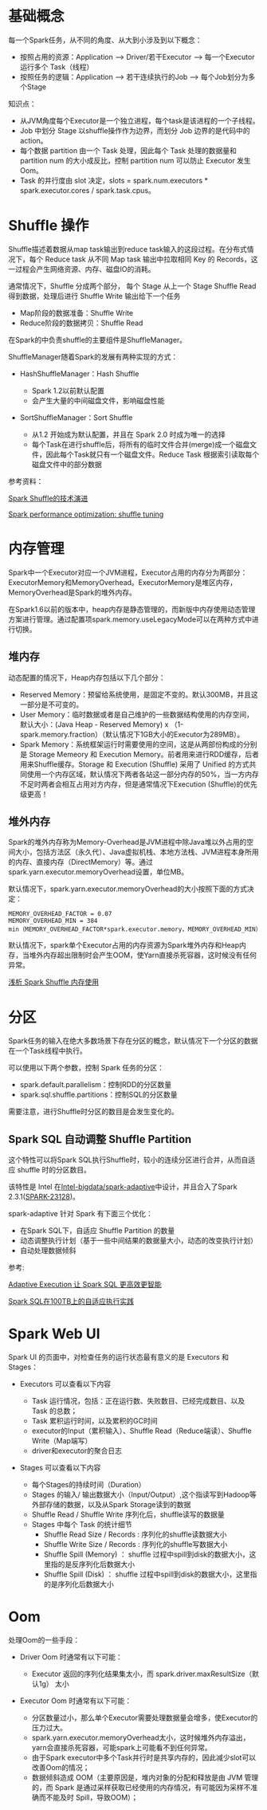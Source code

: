 # 基础概念

每一个Spark任务，从不同的角度、从大到小涉及到以下概念：

- 按照占用的资源：Application --> Driver/若干Executor --> 每一个Executor 运行多个 Task（线程）
- 按照任务的逻辑：Application --> 若干连续执行的Job --> 每个Job划分为多个Stage

知识点：

- 从JVM角度每个Executor是一个独立进程，每个task是该进程的一个子线程。
- Job 中划分 Stage 以shuffle操作作为边界，而划分 Job 边界的是代码中的 action。
- 每个数据 partition 由一个 Task 处理，因此每个 Task 处理的数据量和 partition num 的大小成反比，控制 partition num 可以防止 Executor 发生 Oom。
- Task 的并行度由 slot 决定，slots = spark.num.executors * spark.executor.cores / spark.task.cpus。

# Shuffle 操作

Shuffle描述着数据从map task输出到reduce task输入的这段过程。在分布式情况下，每个 Reduce task 从不同 Map task 输出中拉取相同 Key 的 Records，这一过程会产生网络资源、内存、磁盘IO的消耗。

通常情况下，Shuffle 分成两个部分， 每个 Stage 从上一个 Stage Shuffle Read 得到数据，处理后进行 Shuffle Write 输出给下一个任务

- Map阶段的数据准备：Shuffle Write
- Reduce阶段的数据拷贝：Shuffle Read

在Spark的中负责shuffle的主要组件是ShuffleManager。

ShuffleManager随着Spark的发展有两种实现的方式：
- HashShuffleManager：Hash Shuffle
    - Spark 1.2以前默认配置
    - 会产生大量的中间磁盘文件，影响磁盘性能

- SortShuffleManager：Sort Shuffle
    - 从1.2 开始成为默认配置，并且在 Spark 2.0 时成为唯一的选择
    - 每个Task在进行shuffle后，将所有的临时文件合并(merge)成一个磁盘文件，因此每个Task就只有一个磁盘文件。Reduce Task 根据索引读取每个磁盘文件中的部分数据

参考资料：

 [Spark Shuffle的技术演进](https://www.jianshu.com/p/4c5c2e535da5)

 [Spark performance optimization: shuffle tuning](http://bigdatatn.blogspot.com/2017/05/spark-performance-optimization-shuffle.html)


# 内存管理

Spark中一个Executor对应一个JVM进程，Executor占用的内存分为两部分：ExecutorMemory和MemoryOverhead。ExecutorMemory是堆区内存，MemoryOverhead是Spark的堆外内存。

在Spark1.6以前的版本中，heap内存是静态管理的，而新版中内存使用动态管理方案进行管理。通过配置项spark.memory.useLegacyMode可以在两种方式中进行切换。


## 堆内存

动态配置的情况下，Heap内存包括以下几个部分：

- Reserved Memory：预留给系统使用，是固定不变的。默认300MB，并且这一部分是不可变的。
- User Memory：临时数据或者是自己维护的一些数据结构使用的内存空间， 默认大小：(Java Heap - Reserved Memory) x （1-spark.memory.fraction）（默认情况下1GB大小的Executor为289MB）。
- Spark Memory：系统框架运行时需要使用的空间，这是从两部份构成的分别是 Storage Memeory 和 Execution Memory。前者用来进行RDD缓存，后者用来Shuffle缓存。Storage 和 Execution (Shuffle) 采用了 Unified 的方式共同使用一个内存区域，默认情况下两者各站这一部分内存的50%，当一方内存不足时两者会相互占用对方内存，但是通常情况下Execution (Shuffle)的优先级更高！

## 堆外内存

Spark的堆外内存称为Memory-Overhead是JVM进程中除Java堆以外占用的空间大小，包括方法区（永久代）、Java虚拟机栈、本地方法栈、JVM进程本身所用的内存、直接内存（DirectMemory）等。通过spark.yarn.executor.memoryOverhead设置，单位MB。

默认情况下，spark.yarn.executor.memoryOverhead的大小按照下面的方式决定：

```
MEMORY_OVERHEAD_FACTOR = 0.07 
MEMORY_OVERHEAD_MIN = 384
min（MEMORY_OVERHEAD_FACTOR*spark.executor.memory，MEMORY_OVERHEAD_MIN）
```
默认情况下，spark单个Executor占用的内存资源为Spark堆外内存和Heap内存，当堆外内存超出限制时会产生OOM，使Yarn直接杀死容器，这时候没有任何异常。

[浅析 Spark Shuffle 内存使用](https://juejin.im/post/5cac122ef265da0356320f09)

# 分区

Spark任务的输入在绝大多数场景下存在分区的概念，默认情况下一个分区的数据在一个Task线程中执行。

可以使用以下两个参数，控制 Spark 任务的分区：

- spark.default.parallelism：控制RDD的分区数量
- spark.sql.shuffle.partitions：控制SQL的分区数量

需要注意，进行Shuffle时分区的数目是会发生变化的。

## Spark SQL 自动调整 Shuffle Partition

这个特性可以将Spark SQL执行Shuffle时，较小的连续分区进行合并，从而自适应 shuffle 时的分区数目。

该特性是 Intel 在[Intel-bigdata/spark-adaptive](https://github.com/Intel-bigdata/spark-adaptive)中设计，并且合入了Spark 2.3.1([SPARK-23128](https://issues.apache.org/jira/browse/SPARK-23128))。

spark-adaptive 针对 Spark 有下面三个优化：
- 在Spark SQL下，自适应 Shuffle Partition 的数量
- 动态调整执行计划（基于一些中间结果的数据量大小，动态的改变执行计划）
- 自动处理数据倾斜


参考: 

[Adaptive Execution 让 Spark SQL 更高效更智能](http://www.jasongj.com/spark/adaptive_execution/)

[Spark SQL在100TB上的自适应执行实践](https://mp.weixin.qq.com/s?__biz=MzA4Mzc0NjkwNA==&mid=2650784030&idx=1&sn=2c61e166b535199ee53e579a5092ff80&chksm=87faa829b08d213f55dab289bf5a12cfe376be0c944e03279a1c93e0f0d2164f1c6a6c7c880a&mpshare=1&scene=1&srcid=0111fEEzMCuhKozD4hsN4EE5&pass_ticket=WwOAQGxxBX9z63UyuFIXnWVm%2FSJhHkYwdsKplVDbaiA66ueqnDOtzgq86NgTgqvt#rd)


# Spark Web UI

Spark UI 的页面中，对检查任务的运行状态最有意义的是 Executors 和 Stages：

- Executors 可以查看以下内容

    - Task 运行情况，包括：正在运行数、失败数目、已经完成数目、以及 Task 的总数；
    - Task 累积运行时间，以及累积的GC时间
    - executor的Input（累积输入）、Shuffle Read（Reduce端读）、Shuffle Write（Map端写）
    - driver和executor的聚合日志

- Stages 可以查看以下内容

    - 每个Stages的持续时间（Duration）
    - Stages 的输入/ 输出数据大小（Input/Output）,这个指读写到Hadoop等外部存储的数据，以及从Spark Storage读到的数据
    - Shuffle Read / Shuffle Write 序列化后，shuffle读写的数据量
    - Stages 中每个 Task 的统计细节
        - Shuffle Read Size / Records : 序列化的shuffle读数据大小
        - Shuffle Write Size / Records : 序列化的shuffle写数据大小
        - Shuffle Spill (Memory) ： shuffle 过程中spill到disk的数据大小，这里指的是反序列化后数据大小
        - Shuffle Spill (Disk) ： shuffle 过程中spill到disk的数据大小，这里指的是序列化后数据大小

# Oom

处理Oom的一些手段：

- Driver Oom 时通常有以下可能：
    - Executor 返回的序列化结果集太小，而 spark.driver.maxResultSize（默认1g） 太小

- Executor Oom 时通常有以下可能：
    - 分区数量过小，那么单个Executor需要处理数据量会增多，使Executor的压力过大。
    - spark.yarn.executor.memoryOverhead太小，这时候堆外内存溢出，yarn会直接杀死容器，可能spark上可能看不到任何异常。
    - 由于Spark executor中多个Task并行时是共享内存的，因此减少slot可以改善Oom的情况；
    - 数据倾斜造成 OOM（主要原因是，堆内对象的分配和释放是由 JVM 管理的，而 Spark 是通过采样获取已经使用的内存情况，有可能因为采样不准确而不能及时 Spill，导致OOM）；

